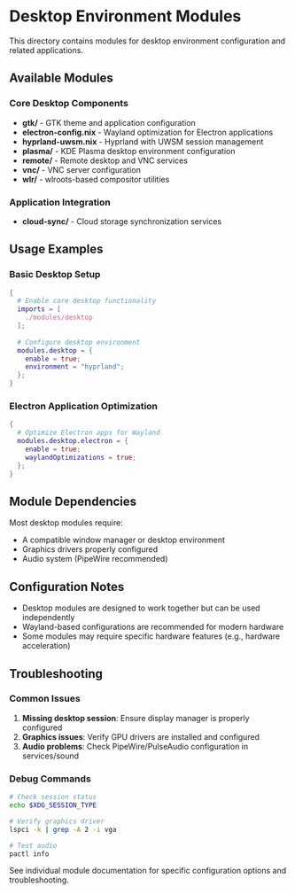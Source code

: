 # Desktop Environment Modules

This directory contains modules for desktop environment configuration and related applications.

## Available Modules

### Core Desktop Components
- **gtk/** - GTK theme and application configuration
- **electron-config.nix** - Wayland optimization for Electron applications
- **hyprland-uwsm.nix** - Hyprland with UWSM session management
- **plasma/** - KDE Plasma desktop environment configuration
- **remote/** - Remote desktop and VNC services
- **vnc/** - VNC server configuration
- **wlr/** - wlroots-based compositor utilities

### Application Integration
- **cloud-sync/** - Cloud storage synchronization services

## Usage Examples

### Basic Desktop Setup
```nix
{
  # Enable core desktop functionality
  imports = [
    ./modules/desktop
  ];
  
  # Configure desktop environment
  modules.desktop = {
    enable = true;
    environment = "hyprland";
  };
}
```

### Electron Application Optimization
```nix
{
  # Optimize Electron apps for Wayland
  modules.desktop.electron = {
    enable = true;
    waylandOptimizations = true;
  };
}
```

## Module Dependencies

Most desktop modules require:
- A compatible window manager or desktop environment
- Graphics drivers properly configured
- Audio system (PipeWire recommended)

## Configuration Notes

- Desktop modules are designed to work together but can be used independently
- Wayland-based configurations are recommended for modern hardware
- Some modules may require specific hardware features (e.g., hardware acceleration)

## Troubleshooting

### Common Issues
1. **Missing desktop session**: Ensure display manager is properly configured
2. **Graphics issues**: Verify GPU drivers are installed and configured
3. **Audio problems**: Check PipeWire/PulseAudio configuration in services/sound

### Debug Commands
```bash
# Check session status
echo $XDG_SESSION_TYPE

# Verify graphics driver
lspci -k | grep -A 2 -i vga

# Test audio
pactl info
```

See individual module documentation for specific configuration options and troubleshooting.